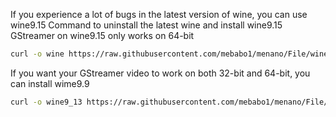 
If you experience a lot of bugs in the latest version of wine, you can use wine9.15
Command to uninstall the latest wine and install wine9.15
GStreamer on wine9.15 only works on 64-bit

```sh
curl -o wine https://raw.githubusercontent.com/mebabo1/menano/File/wine && chmod +x wine && ./wine
```

If you want your GStreamer video to work on both 32-bit and 64-bit, you can install wime9.9

```sh
curl -o wine9_13 https://raw.githubusercontent.com/mebabo1/menano/File/wine9_13 && chmod +x wine9_13 && ./wine9_13
```

